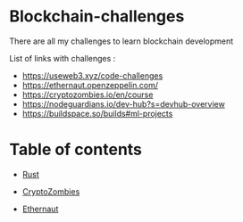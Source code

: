 # Blockchain-challenges

There are all my challenges to learn blockchain development 

List of links with challenges :
- https://useweb3.xyz/code-challenges
- https://ethernaut.openzeppelin.com/
- https://cryptozombies.io/en/course
- https://nodeguardians.io/dev-hub?s=devhub-overview
- https://buildspace.so/builds#ml-projects

# Table of contents

- [Rust](https://doc.rust-lang.org/book/title-page.html)

- [CryptoZombies](https://github.com/ronanren/Blockchain-challenges/tree/main/CryptoZombies)
- [Ethernaut](https://github.com/ronanren/Blockchain-challenges/tree/main/Ethernaut)
